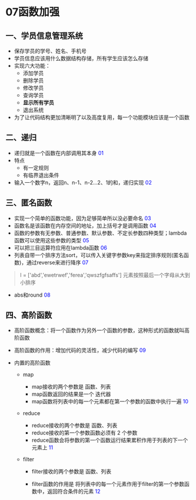 # 07函数加强

## 一、学员信息管理系统

- 保存学员的学号、姓名、手机号
- 学员信息应该用什么数据结构存储，所有学生应该怎么存储
- 实现六大功能：
  - 添加学员
  - 删除学员
  - 修改学员
  - 查询学员
  - **显示所有学员**
  - 退出系统
- 为了让代码结构更加清晰明了以及高度复用，每一个功能模块应该是一个函数

## 二、递归

- 递归就是一个函数在内部调用其本身 <span style="color: blue">01</span>
- 特点
  - 有一定规则
  - 有临界退出条件
- 输入一个数字n，返回n、n-1、n-2...2、1的和，递归实现  <span style="color: blue">02</span>

## 三、匿名函数

- 实现一个简单的函数功能，因为足够简单所以没必要命名   <span style="color: blue">03</span>
- 函数名是该函数在内存空间的地址，加上括号才是调用函数  <span style="color: blue">04</span>
- 函数的参数有无参数、普通参数、默认参数、不定长参数四种类型；lambda函数可以使用这些参数的类型  <span style="color: blue">05</span>
- 可以把三目运算符应用在lambda函数  <span style="color: blue">06</span>
- 列表自带一个排序方法sort，可以传入关键字参数key来指定排序规则(匿名函数)，通过reverse来进行降序   <span style="color: blue">07</span>


> l = ['abd','ewetrwef','ferea','qwszfgfsaffs']
> 元素按照最后一个字母从大到小排序

- abs和round   <span style="color: blue">08</span>

## 四、高阶函数

- 高阶函数概念：将一个函数作为另外一个函数的参数，这种形式的函数就叫高阶函数

- 高阶函数的作用：增加代码的灵活性，减少代码的编写   <span style="color: blue">09</span>

- 内置的高阶函数

  - map

    - map接收的两个参数是 函数、列表
    - map函数返回的结果是一个 迭代器
    - map函数将列表中的每一个元素都在第一个参数的函数中执行一遍   <span style="color: blue">10</span>

  - reduce

    - reduce接收的两个参数是 函数、列表
    - reduce接收的第一个参数函数必须有 2 个参数
    - reduce函数会将参数的第一个函数运行结果累积作用于列表的下一个元素上   <span style="color: blue">11</span>

  - filter

    - filter接收的两个参数是 函数、列表

    - filter函数的作用是 将列表中的每一个元素作用于filter的第一个参数函数中，返回符合条件的元素   <span style="color: blue">12</span>

      
